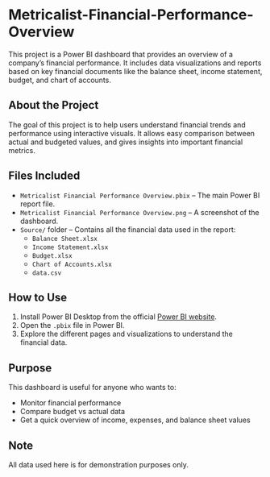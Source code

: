  # Metricalist-Financial-Performance-Overview

This project is a Power BI dashboard that provides an overview of a company’s financial performance. It includes data visualizations and reports based on key financial documents like the balance sheet, income statement, budget, and chart of accounts.

## About the Project

The goal of this project is to help users understand financial trends and performance using interactive visuals. It allows easy comparison between actual and budgeted values, and gives insights into important financial metrics.

## Files Included

- `Metricalist Financial Performance Overview.pbix` – The main Power BI report file.
- `Metricalist Financial Performance Overview.png` – A screenshot of the dashboard.
- `Source/` folder – Contains all the financial data used in the report:
  - `Balance Sheet.xlsx`
  - `Income Statement.xlsx`
  - `Budget.xlsx`
  - `Chart of Accounts.xlsx`
  - `data.csv`

## How to Use

1. Install Power BI Desktop from the official [Power BI website](https://powerbi.microsoft.com/desktop/).
2. Open the `.pbix` file in Power BI.
3. Explore the different pages and visualizations to understand the financial data.

## Purpose

This dashboard is useful for anyone who wants to:
- Monitor financial performance
- Compare budget vs actual data
- Get a quick overview of income, expenses, and balance sheet values

## Note

All data used here is for demonstration purposes only.

